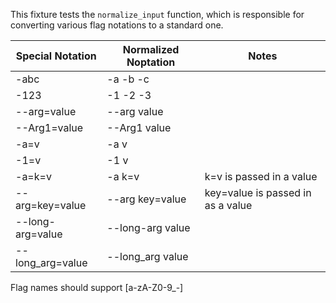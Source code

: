 This fixture tests the `normalize_input` function, which is responsible for
converting various flag notations to a standard one.

| Special Notation  | Normalized Noptation | Notes
|-------------------|----------------------|-------
| -abc              | -a -b -c             |
| -123              | -1 -2 -3             |
| --arg=value       | --arg value          |
| --Arg1=value      | --Arg1 value         |
| -a=v              | -a v                 |
| -1=v              | -1 v                 |
| -a=k=v            | -a k=v               | k=v is passed in a value
| --arg=key=value   | --arg key=value      | key=value is passed in as a value
| --long-arg=value  | --long-arg value     | 
| --long_arg=value  | --long_arg value     | 

Flag names should support [a-zA-Z0-9\_\-]


